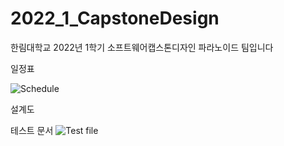 # 2022_1_CapstoneDesign
한림대학교 2022년 1학기 소프트웨어캡스톤디자인 파라노이드 팀입니다

일정표

![Schedule](https://user-images.githubusercontent.com/3304322/167393219-2a22b93d-a5f4-48da-b13d-56f570f5ad8a.PNG)

설계도


테스트 문서
![Test file](https://user-images.githubusercontent.com/3304322/167393304-575d8218-aba4-49d0-91ce-df6d077c088c.PNG)
